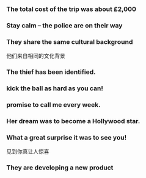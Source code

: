 ### The total cost of the trip was about £2,000



### Stay calm – the police are on their way



### They share the same cultural background

他们来自相同的文化背景



### The thief has been identified.



###  kick the ball as hard as you can!







###  promise to call me every week.





### Her dream was to become a Hollywood star.





### What a great surprise it was to see you!

见到你真让人惊喜



### They are developing a new product
